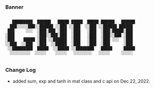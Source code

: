 ### Banner

```

   █████████  ██████   █████ █████  █████ ██████   ██████
  ███░░░░░███░░██████ ░░███ ░░███  ░░███ ░░██████ ██████ 
 ███     ░░░  ░███░███ ░███  ░███   ░███  ░███░█████░███ 
░███          ░███░░███░███  ░███   ░███  ░███░░███ ░███ 
░███    █████ ░███ ░░██████  ░███   ░███  ░███ ░░░  ░███ 
░░███  ░░███  ░███  ░░█████  ░███   ░███  ░███      ░███ 
 ░░█████████  █████  ░░█████ ░░████████   █████     █████
  ░░░░░░░░░  ░░░░░    ░░░░░   ░░░░░░░░   ░░░░░     ░░░░░ 
                                                                                          

```

### Change Log

* added sum, exp and tanh in mat class and c api on Dec 22, 2022.